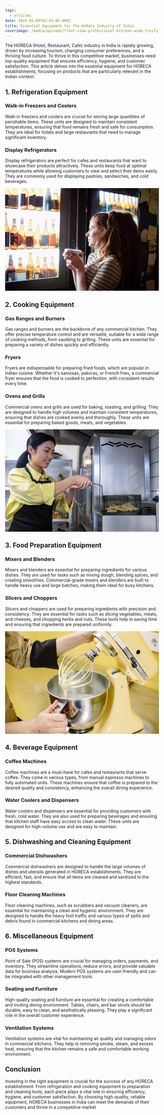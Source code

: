 ```yaml
---
tags:
  - articles
date: 2025-05-09T03:43:00.000Z
title: Essential Equipment for the HoReCa Industry of India
coverimage: /media/uploads/front-view-professional-kitchen-wide-tinify.jpg
---
```

The HORECA (Hotel, Restaurant, Cafe) industry in India is rapidly growing, driven by increasing tourism, changing consumer preferences, and a thriving food culture. To thrive in this competitive market, businesses need top-quality equipment that ensures efficiency, hygiene, and customer satisfaction. This article delves into the essential equipment for HORECA establishments, focusing on products that are particularly relevant in the Indian context.

## 1. Refrigeration Equipment

### Walk-in Freezers and Coolers

Walk-in freezers and coolers are crucial for storing large quantities of perishable items. These units are designed to maintain consistent temperatures, ensuring that food remains fresh and safe for consumption. They are ideal for hotels and large restaurants that need to manage significant inventory.

### Display Refrigerators

Display refrigerators are perfect for cafes and restaurants that want to showcase their products attractively. These units keep food at optimal temperatures while allowing customers to view and select their items easily. They are commonly used for displaying pastries, sandwiches, and cold beverages.

![](/media/uploads/84926.jpg)

## 2. Cooking Equipment

### Gas Ranges and Burners

Gas ranges and burners are the backbone of any commercial kitchen. They offer precise temperature control and are versatile, suitable for a wide range of cooking methods, from sautéing to grilling. These units are essential for preparing a variety of dishes quickly and efficiently.

### Fryers

Fryers are indispensable for preparing fried foods, which are popular in Indian cuisine. Whether it's samosas, pakoras, or French fries, a commercial fryer ensures that the food is cooked to perfection, with consistent results every time.

### Ovens and Grills

Commercial ovens and grills are used for baking, roasting, and grilling. They are designed to handle high volumes and maintain consistent temperatures, ensuring that dishes are cooked evenly and thoroughly. These units are essential for preparing baked goods, meats, and vegetables.

![](/media/uploads/59064.jpg)

## 3. Food Preparation Equipment

### Mixers and Blenders

Mixers and blenders are essential for preparing ingredients for various dishes. They are used for tasks such as mixing dough, blending spices, and creating smoothies. Commercial-grade mixers and blenders are built to handle heavy use and large batches, making them ideal for busy kitchens.

### Slicers and Choppers

Slicers and choppers are used for preparing ingredients with precision and consistency. They are essential for tasks such as slicing vegetables, meats, and cheeses, and chopping herbs and nuts. These tools help in saving time and ensuring that ingredients are prepared uniformly.

![](/media/uploads/47288.jpg)

## 4. Beverage Equipment

### Coffee Machines

Coffee machines are a must-have for cafes and restaurants that serve coffee. They come in various types, from manual espresso machines to fully automated units. These machines ensure that coffee is prepared to the desired quality and consistency, enhancing the overall dining experience.

### Water Coolers and Dispensers

Water coolers and dispensers are essential for providing customers with fresh, cold water. They are also used for preparing beverages and ensuring that kitchen staff have easy access to clean water. These units are designed for high-volume use and are easy to maintain.



## 5. Dishwashing and Cleaning Equipment

### Commercial Dishwashers

Commercial dishwashers are designed to handle the large volumes of dishes and utensils generated in HORECA establishments. They are efficient, fast, and ensure that all items are cleaned and sanitized to the highest standards.

### Floor Cleaning Machines

Floor cleaning machines, such as scrubbers and vacuum cleaners, are essential for maintaining a clean and hygienic environment. They are designed to handle the heavy foot traffic and various types of spills and debris found in commercial kitchens and dining areas.

## 6. Miscellaneous Equipment

### POS Systems

Point of Sale (POS) systems are crucial for managing orders, payments, and inventory. They streamline operations, reduce errors, and provide valuable data for business analysis. Modern POS systems are user-friendly and can be integrated with other management tools.

### Seating and Furniture

High-quality seating and furniture are essential for creating a comfortable and inviting dining environment. Tables, chairs, and bar stools should be durable, easy to clean, and aesthetically pleasing. They play a significant role in the overall customer experience.

### Ventilation Systems

Ventilation systems are vital for maintaining air quality and managing odors in commercial kitchens. They help in removing smoke, steam, and excess heat, ensuring that the kitchen remains a safe and comfortable working environment.

## Conclusion

Investing in the right equipment is crucial for the success of any HORECA establishment. From refrigeration and cooking equipment to preparation and cleaning tools, each piece plays a vital role in ensuring efficiency, hygiene, and customer satisfaction. By choosing high-quality, reliable equipment, HORECA businesses in India can meet the demands of their customers and thrive in a competitive market
